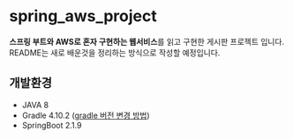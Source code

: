 # spring_aws_project
**스프링 부트와 AWS로 혼자 구현하는 웹서비스**를 읽고 구현한 게시판 프로젝트 입니다.
README는 새로 배운것을 정리하는 방식으로 작성할 예정입니다.

## 개발환경
- JAVA 8 
- Gradle 4.10.2 ([gradle 버전 변경 방법](https://github.com/insun-kang/TIL/blob/main/SPRING/IntelliJ/gradle%EB%B3%80%EA%B2%BD%EB%B0%A9%EB%B2%95.md))
- SpringBoot 2.1.9
